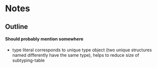 # Notes


## Outline

#### Should probably mention somewhere

- type literal corresponds to unique type object (two unique structures named differently have the same type), helps to reduce size of subtyping-table